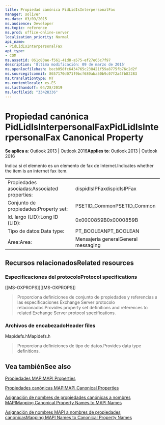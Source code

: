 ```yaml
---
title: Propiedad canónica PidLidIsInterpersonalFax
manager: soliver
ms.date: 03/09/2015
ms.audience: Developer
ms.topic: reference
ms.prod: office-online-server
localization_priority: Normal
api_name:
- PidLidIsInterpersonalFax
api_type:
- COM
ms.assetid: 061c83ae-f561-41d8-a575-ef27e65c7f97
description: 'Última modificación: 09 de marzo de 2015'
ms.openlocfilehash: becb058fc6434765c238421f59a8775fb76c2d2f
ms.sourcegitcommit: 8657170d071f9bcf680aba50b9c07f2a4fb82283
ms.translationtype: MT
ms.contentlocale: es-ES
ms.lasthandoff: 04/28/2019
ms.locfileid: "33428336"
---
```

# <a name="pidlidisinterpersonalfax-canonical-property"></a><span data-ttu-id="04b86-103">Propiedad canónica PidLidIsInterpersonalFax</span><span class="sxs-lookup"><span data-stu-id="04b86-103">PidLidIsInterpersonalFax Canonical Property</span></span>

  
  
<span data-ttu-id="04b86-104">**Se aplica a**: Outlook 2013 | Outlook 2016</span><span class="sxs-lookup"><span data-stu-id="04b86-104">**Applies to**: Outlook 2013 | Outlook 2016</span></span> 
  
<span data-ttu-id="04b86-105">Indica si el elemento es un elemento de fax de Internet.</span><span class="sxs-lookup"><span data-stu-id="04b86-105">Indicates whether the item is an internet fax item.</span></span>
  
|||
|:-----|:-----|
|<span data-ttu-id="04b86-106">Propiedades asociadas:</span><span class="sxs-lookup"><span data-stu-id="04b86-106">Associated properties:</span></span>  <br/> |<span data-ttu-id="04b86-107">dispidIsIPFax</span><span class="sxs-lookup"><span data-stu-id="04b86-107">dispidIsIPFax</span></span>  <br/> |
|<span data-ttu-id="04b86-108">Conjunto de propiedades:</span><span class="sxs-lookup"><span data-stu-id="04b86-108">Property set:</span></span>  <br/> |<span data-ttu-id="04b86-109">PSETID_Common</span><span class="sxs-lookup"><span data-stu-id="04b86-109">PSETID_Common</span></span>  <br/> |
|<span data-ttu-id="04b86-110">Id. largo (LID):</span><span class="sxs-lookup"><span data-stu-id="04b86-110">Long ID (LID):</span></span>  <br/> |<span data-ttu-id="04b86-111">0x0000859B</span><span class="sxs-lookup"><span data-stu-id="04b86-111">0x0000859B</span></span>  <br/> |
|<span data-ttu-id="04b86-112">Tipo de datos:</span><span class="sxs-lookup"><span data-stu-id="04b86-112">Data type:</span></span>  <br/> |<span data-ttu-id="04b86-113">PT_BOOLEAN</span><span class="sxs-lookup"><span data-stu-id="04b86-113">PT_BOOLEAN</span></span>  <br/> |
|<span data-ttu-id="04b86-114">Área:</span><span class="sxs-lookup"><span data-stu-id="04b86-114">Area:</span></span>  <br/> |<span data-ttu-id="04b86-115">Mensajería general</span><span class="sxs-lookup"><span data-stu-id="04b86-115">General messaging</span></span>  <br/> |
   
## <a name="related-resources"></a><span data-ttu-id="04b86-116">Recursos relacionados</span><span class="sxs-lookup"><span data-stu-id="04b86-116">Related resources</span></span>

### <a name="protocol-specifications"></a><span data-ttu-id="04b86-117">Especificaciones del protocolo</span><span class="sxs-lookup"><span data-stu-id="04b86-117">Protocol specifications</span></span>

<span data-ttu-id="04b86-118">[[MS-OXPROPS]]</span><span class="sxs-lookup"><span data-stu-id="04b86-118">[[MS-OXPROPS]]</span></span> 
  
> <span data-ttu-id="04b86-119">Proporciona definiciones de conjunto de propiedades y referencias a las especificaciones Exchange Server protocolo relacionados.</span><span class="sxs-lookup"><span data-stu-id="04b86-119">Provides property set definitions and references to related Exchange Server protocol specifications.</span></span>
    
### <a name="header-files"></a><span data-ttu-id="04b86-120">Archivos de encabezado</span><span class="sxs-lookup"><span data-stu-id="04b86-120">Header files</span></span>

<span data-ttu-id="04b86-121">Mapidefs.h</span><span class="sxs-lookup"><span data-stu-id="04b86-121">Mapidefs.h</span></span>
  
> <span data-ttu-id="04b86-122">Proporciona definiciones de tipo de datos.</span><span class="sxs-lookup"><span data-stu-id="04b86-122">Provides data type definitions.</span></span>
    
## <a name="see-also"></a><span data-ttu-id="04b86-123">Vea también</span><span class="sxs-lookup"><span data-stu-id="04b86-123">See also</span></span>



[<span data-ttu-id="04b86-124">Propiedades MAPI</span><span class="sxs-lookup"><span data-stu-id="04b86-124">MAPI Properties</span></span>](mapi-properties.md)
  
[<span data-ttu-id="04b86-125">Propiedades canónicas MAPI</span><span class="sxs-lookup"><span data-stu-id="04b86-125">MAPI Canonical Properties</span></span>](mapi-canonical-properties.md)
  
[<span data-ttu-id="04b86-126">Asignación de nombres de propiedades canónicas a nombres MAPI</span><span class="sxs-lookup"><span data-stu-id="04b86-126">Mapping Canonical Property Names to MAPI Names</span></span>](mapping-canonical-property-names-to-mapi-names.md)
  
[<span data-ttu-id="04b86-127">Asignación de nombres MAPI a nombres de propiedades canónicas</span><span class="sxs-lookup"><span data-stu-id="04b86-127">Mapping MAPI Names to Canonical Property Names</span></span>](mapping-mapi-names-to-canonical-property-names.md)

